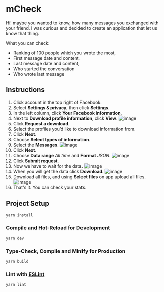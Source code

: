 # mCheck

Hi! maybe you wanted to know, how many messages you exchanged with your friend.
I was curious and decided to create an application that let us know that thing.

What you can check:
- Ranking of 100 people which you wrote the most,
- First message date and content,
- Last message date and content,
- Who started the conversation
- Who wrote last message

## Instructions
1. Click account in the top right of Facebook.
2. Select **Settings & privacy**, then click **Settings**.
3. In the left column, click **Your Facebook information**.
4. Next to **Download profile information**, click **View**. ![image](https://github.com/WojciechSkirlo/check-messages/assets/34141085/e7191b35-52af-4086-8d0e-4264269d3893)
5. Click **Request a download**.
6. Select the profiles you’d like to download information from.
7. Click **Next**.
8. Choose **Select types of information**.
9. Select the **Messages**. ![image](https://github.com/WojciechSkirlo/check-messages/assets/34141085/ea2919c3-016c-4f13-b33d-3592ee737d16)
10. Click **Next**.
11. Choose **Data range** *All time* and **Format** *JSON*. ![image](https://github.com/WojciechSkirlo/check-messages/assets/34141085/14e10e1b-6627-4b01-ace8-7bd296677801)
12. Click **Submit request**.
13. Now we have to wait for the data. ![image](https://github.com/WojciechSkirlo/check-messages/assets/34141085/483046df-f16d-4b4f-ba69-4ec7e4af8898)
14. When you will get the data click **Download**. ![image](https://github.com/WojciechSkirlo/check-messages/assets/34141085/9efc0570-997a-4ef7-97a1-a9b830c169c1)
15. Download all files, and using **Select files** on app upload all files. ![image](https://github.com/WojciechSkirlo/check-messages/assets/34141085/8e9c5e6c-3b9e-486f-98c5-dd18535892c4)
16. That's it. You can check your stats.

## Project Setup

```sh
yarn install
```

### Compile and Hot-Reload for Development

```sh
yarn dev
```

### Type-Check, Compile and Minify for Production

```sh
yarn build
```

### Lint with [ESLint](https://eslint.org/)

```sh
yarn lint
```
